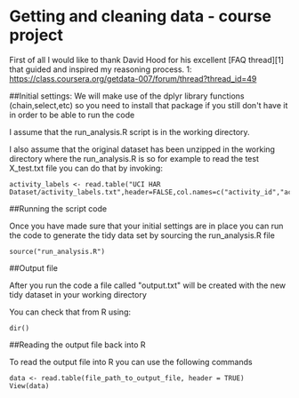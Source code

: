 Getting and cleaning data - course project
==========================================

First of all I would like to thank David Hood for his excellent [FAQ thread][1] that guided and inspired my reasoning process.
1: https://class.coursera.org/getdata-007/forum/thread?thread_id=49

##Initial settings:
We will make use of the dplyr library functions (chain,select,etc) so you need to install that package if you still don't have it in order to be able to run the code

I assume that the run_analysis.R script is in the working directory.

I also assume that the original dataset has been unzipped in the working directory where the run_analysis.R is so for example to read the test X_test.txt file you can do that by invoking:
```
activity_labels <- read.table("UCI HAR Dataset/activity_labels.txt",header=FALSE,col.names=c("activity_id","activity_label"))
```

##Running the script code

Once you have made sure that your initial settings are in place you can run the code to generate the tidy data set by sourcing the run_analysis.R file
```
source("run_analysis.R")
```
##Output file

After you run the code a file called "output.txt" will be created with the new tidy dataset in your working directory

You can check that from R using:
```
dir()
```


##Reading the output file back into R

To read the output file into R you can use the following commands
```
data <- read.table(file_path_to_output_file, header = TRUE)
View(data)
```